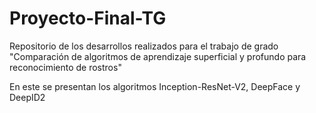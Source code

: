 # Proyecto-Final-TG
Repositorio de los desarrollos realizados para el trabajo de grado "Comparación de algoritmos de aprendizaje superficial y profundo para reconocimiento de rostros"

En este se presentan los algoritmos Inception-ResNet-V2, DeepFace y DeepID2
